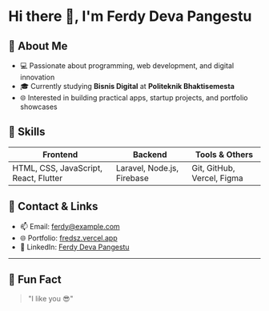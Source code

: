# Hi there 👋, I'm Ferdy Deva Pangestu

## 🔹 About Me
- 💻 Passionate about programming, web development, and digital innovation  
- 🎓 Currently studying **Bisnis Digital** at **Politeknik Bhaktisemesta**  
- 🌐 Interested in building practical apps, startup projects, and portfolio showcases  

## 🔹 Skills
| Frontend | Backend | Tools & Others |
|----------|---------|----------------|
| HTML, CSS, JavaScript, React, Flutter | Laravel, Node.js, Firebase | Git, GitHub, Vercel, Figma |

## 🔹 Contact & Links
- 📫 Email: ferdy@example.com  
- 🌐 Portfolio: [fredsz.vercel.app](https://fredsz.vercel.app)  
- 💼 LinkedIn: [Ferdy Deva Pangestu](https://id.linkedin.com/in/fredsz)  

---

## 🔹 Fun Fact
> "I like you 😎"


<!---
is a ✨ special ✨ repository because its `README.md` (this file) appears on your GitHub profile.
You can click the Preview link to take a look at your changes.
--->
